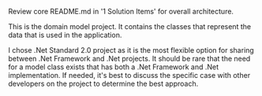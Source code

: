 Review core README.md in '1 Solution Items' for overall architecture.

This is the domain model project. It contains the classes that represent the data that is used in the application.

I chose .Net Standard 2.0 project as it is the most flexible option for sharing between .Net Framework and .Net projects.
It should be rare that the need for a model class exists that has both a .Net Framework and .Net implementation. 
If needed, it's best to discuss the specific case with other developers on the project to determine the best approach.
